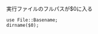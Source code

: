 <!--
title:   Perl カレントディレクトリ取得
tags:    Perl
id:      b79a4964c4fd2077496c
private: false
-->
実行ファイルのフルパスが$0に入る

```
use File::Basename; 
dirname($0);
```